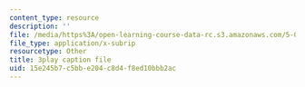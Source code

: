 ```yaml
---
content_type: resource
description: ''
file: /media/https%3A/open-learning-course-data-rc.s3.amazonaws.com/5-07sc-biological-chemistry-i-fall-2013/15e245b7c5bbe204c8d4f8ed10bbb2ac_taCtV7gVKdI.srt
file_type: application/x-subrip
resourcetype: Other
title: 3play caption file
uid: 15e245b7-c5bb-e204-c8d4-f8ed10bbb2ac
---
```

